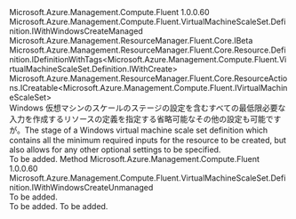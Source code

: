 <Type Name="IWithWindowsCreateManagedOrUnmanaged" FullName="Microsoft.Azure.Management.Compute.Fluent.VirtualMachineScaleSet.Definition.IWithWindowsCreateManagedOrUnmanaged">
  <TypeSignature Language="C#" Value="public interface IWithWindowsCreateManagedOrUnmanaged : Microsoft.Azure.Management.Compute.Fluent.VirtualMachineScaleSet.Definition.IWithWindowsCreateManaged, Microsoft.Azure.Management.ResourceManager.Fluent.Core.IBeta, Microsoft.Azure.Management.ResourceManager.Fluent.Core.Resource.Definition.IDefinitionWithTags&lt;Microsoft.Azure.Management.Compute.Fluent.VirtualMachineScaleSet.Definition.IWithCreate&gt;, Microsoft.Azure.Management.ResourceManager.Fluent.Core.ResourceActions.ICreatable&lt;Microsoft.Azure.Management.Compute.Fluent.IVirtualMachineScaleSet&gt;" />
  <TypeSignature Language="ILAsm" Value=".class public interface auto ansi abstract IWithWindowsCreateManagedOrUnmanaged implements class Microsoft.Azure.Management.Compute.Fluent.VirtualMachineScaleSet.Definition.IWithAvailabilityZone, class Microsoft.Azure.Management.Compute.Fluent.VirtualMachineScaleSet.Definition.IWithBootDiagnostics, class Microsoft.Azure.Management.Compute.Fluent.VirtualMachineScaleSet.Definition.IWithCapacity, class Microsoft.Azure.Management.Compute.Fluent.VirtualMachineScaleSet.Definition.IWithComputerNamePrefix, class Microsoft.Azure.Management.Compute.Fluent.VirtualMachineScaleSet.Definition.IWithCreate, class Microsoft.Azure.Management.Compute.Fluent.VirtualMachineScaleSet.Definition.IWithCustomData, class Microsoft.Azure.Management.Compute.Fluent.VirtualMachineScaleSet.Definition.IWithExtension, class Microsoft.Azure.Management.Compute.Fluent.VirtualMachineScaleSet.Definition.IWithManagedCreate, class Microsoft.Azure.Management.Compute.Fluent.VirtualMachineScaleSet.Definition.IWithManagedDataDisk, class Microsoft.Azure.Management.Compute.Fluent.VirtualMachineScaleSet.Definition.IWithManagedDiskOptionals, class Microsoft.Azure.Management.Compute.Fluent.VirtualMachineScaleSet.Definition.IWithManagedServiceIdentity, class Microsoft.Azure.Management.Compute.Fluent.VirtualMachineScaleSet.Definition.IWithOSDiskSettings, class Microsoft.Azure.Management.Compute.Fluent.VirtualMachineScaleSet.Definition.IWithOverProvision, class Microsoft.Azure.Management.Compute.Fluent.VirtualMachineScaleSet.Definition.IWithStorageAccount, class Microsoft.Azure.Management.Compute.Fluent.VirtualMachineScaleSet.Definition.IWithUpgradePolicy, class Microsoft.Azure.Management.Compute.Fluent.VirtualMachineScaleSet.Definition.IWithWindowsCreateManaged, class Microsoft.Azure.Management.ResourceManager.Fluent.Core.IBeta, class Microsoft.Azure.Management.ResourceManager.Fluent.Core.Resource.Definition.IDefinitionWithTags`1&lt;class Microsoft.Azure.Management.Compute.Fluent.VirtualMachineScaleSet.Definition.IWithCreate&gt;, class Microsoft.Azure.Management.ResourceManager.Fluent.Core.ResourceActions.ICreatable`1&lt;class Microsoft.Azure.Management.Compute.Fluent.IVirtualMachineScaleSet&gt;, class Microsoft.Azure.Management.ResourceManager.Fluent.Core.ResourceActions.IIndexable" />
  <TypeSignature Language="DocId" Value="T:Microsoft.Azure.Management.Compute.Fluent.VirtualMachineScaleSet.Definition.IWithWindowsCreateManagedOrUnmanaged" />
  <TypeSignature Language="VB.NET" Value="Public Interface IWithWindowsCreateManagedOrUnmanaged&#xA;Implements IBeta, ICreatable(Of IVirtualMachineScaleSet), IDefinitionWithTags(Of IWithCreate), IWithWindowsCreateManaged" />
  <TypeSignature Language="F#" Value="type IWithWindowsCreateManagedOrUnmanaged = interface&#xA;    interface IWithWindowsCreateManaged&#xA;    interface IWithManagedCreate&#xA;    interface IWithManagedDataDisk&#xA;    interface IWithManagedDiskOptionals&#xA;    interface IWithAvailabilityZone&#xA;    interface IBeta&#xA;    interface IWithCreate&#xA;    interface ICreatable&lt;IVirtualMachineScaleSet&gt;&#xA;    interface IIndexable&#xA;    interface IWithOSDiskSettings&#xA;    interface IWithComputerNamePrefix&#xA;    interface IWithCapacity&#xA;    interface IWithUpgradePolicy&#xA;    interface IWithOverProvision&#xA;    interface IWithStorageAccount&#xA;    interface IWithCustomData&#xA;    interface IWithExtension&#xA;    interface IWithManagedServiceIdentity&#xA;    interface IWithBootDiagnostics&#xA;    interface IDefinitionWithTags&lt;IWithCreate&gt;" />
  <AssemblyInfo>
    <AssemblyName>Microsoft.Azure.Management.Compute.Fluent</AssemblyName>
    <AssemblyVersion>1.0.0.60</AssemblyVersion>
  </AssemblyInfo>
  <Interfaces>
    <Interface>
      <InterfaceName>Microsoft.Azure.Management.Compute.Fluent.VirtualMachineScaleSet.Definition.IWithWindowsCreateManaged</InterfaceName>
    </Interface>
    <Interface>
      <InterfaceName>Microsoft.Azure.Management.ResourceManager.Fluent.Core.IBeta</InterfaceName>
    </Interface>
    <Interface>
      <InterfaceName>Microsoft.Azure.Management.ResourceManager.Fluent.Core.Resource.Definition.IDefinitionWithTags&lt;Microsoft.Azure.Management.Compute.Fluent.VirtualMachineScaleSet.Definition.IWithCreate&gt;</InterfaceName>
    </Interface>
    <Interface>
      <InterfaceName>Microsoft.Azure.Management.ResourceManager.Fluent.Core.ResourceActions.ICreatable&lt;Microsoft.Azure.Management.Compute.Fluent.IVirtualMachineScaleSet&gt;</InterfaceName>
    </Interface>
  </Interfaces>
  <Docs>
    <summary>
            <span data-ttu-id="54ba7-101">Windows 仮想マシンのスケールのステージの設定を含むすべての最低限必要な入力を作成するリソースの定義を指定する省略可能なその他の設定も可能ですが。</span><span class="sxs-lookup"><span data-stu-id="54ba7-101">The stage of a Windows virtual machine scale set definition which contains all the minimum required inputs for the resource to be created, but also allows for any other optional settings to be specified.</span></span>
            </summary>
    <remarks>To be added.</remarks>
  </Docs>
  <Members>
    <Member MemberName="WithUnmanagedDisks">
      <MemberSignature Language="C#" Value="public Microsoft.Azure.Management.Compute.Fluent.VirtualMachineScaleSet.Definition.IWithWindowsCreateUnmanaged WithUnmanagedDisks ();" />
      <MemberSignature Language="ILAsm" Value=".method public hidebysig newslot virtual instance class Microsoft.Azure.Management.Compute.Fluent.VirtualMachineScaleSet.Definition.IWithWindowsCreateUnmanaged WithUnmanagedDisks() cil managed" />
      <MemberSignature Language="DocId" Value="M:Microsoft.Azure.Management.Compute.Fluent.VirtualMachineScaleSet.Definition.IWithWindowsCreateManagedOrUnmanaged.WithUnmanagedDisks" />
      <MemberSignature Language="VB.NET" Value="Public Function WithUnmanagedDisks () As IWithWindowsCreateUnmanaged" />
      <MemberSignature Language="F#" Value="abstract member WithUnmanagedDisks : unit -&gt; Microsoft.Azure.Management.Compute.Fluent.VirtualMachineScaleSet.Definition.IWithWindowsCreateUnmanaged" Usage="iWithWindowsCreateManagedOrUnmanaged.WithUnmanagedDisks " />
      <MemberType>Method</MemberType>
      <AssemblyInfo>
        <AssemblyName>Microsoft.Azure.Management.Compute.Fluent</AssemblyName>
        <AssemblyVersion>1.0.0.60</AssemblyVersion>
      </AssemblyInfo>
      <ReturnValue>
        <ReturnType>Microsoft.Azure.Management.Compute.Fluent.VirtualMachineScaleSet.Definition.IWithWindowsCreateUnmanaged</ReturnType>
      </ReturnValue>
      <Parameters />
      <Docs>
        <summary>To be added.</summary>
        <returns>To be added.</returns>
        <remarks>To be added.</remarks>
      </Docs>
    </Member>
  </Members>
</Type>
